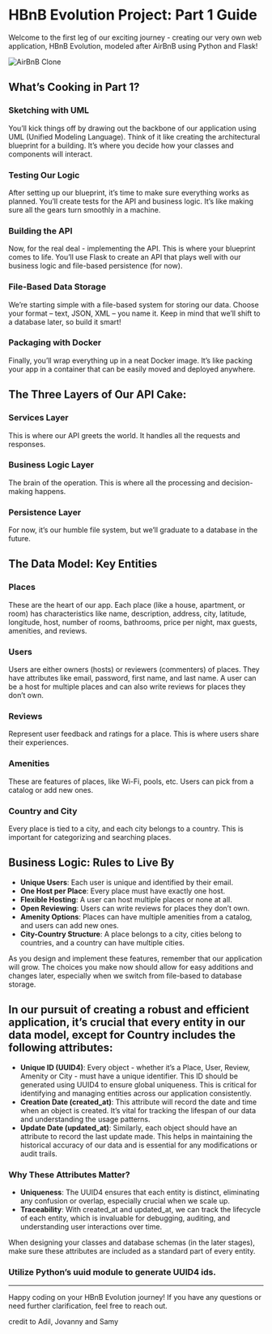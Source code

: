 # HBnB Evolution Project: Part 1 Guide

Welcome to the first leg of our exciting journey - creating our very own web application, HBnB Evolution, modeled after AirBnB using Python and Flask!

![AirBnB Clone](https://tenor.com/view/star-wars-clone-wars-begun-the-clone-war-has-gif-21159557)

## What’s Cooking in Part 1?

### Sketching with UML

You’ll kick things off by drawing out the backbone of our application using UML (Unified Modeling Language). Think of it like creating the architectural blueprint for a building. It’s where you decide how your classes and components will interact.

### Testing Our Logic

After setting up our blueprint, it’s time to make sure everything works as planned. You’ll create tests for the API and business logic. It’s like making sure all the gears turn smoothly in a machine.

### Building the API

Now, for the real deal - implementing the API. This is where your blueprint comes to life. You’ll use Flask to create an API that plays well with our business logic and file-based persistence (for now).

### File-Based Data Storage

We’re starting simple with a file-based system for storing our data. Choose your format – text, JSON, XML – you name it. Keep in mind that we’ll shift to a database later, so build it smart!

### Packaging with Docker

Finally, you’ll wrap everything up in a neat Docker image. It’s like packing your app in a container that can be easily moved and deployed anywhere.

## The Three Layers of Our API Cake:

### Services Layer

This is where our API greets the world. It handles all the requests and responses.

### Business Logic Layer

The brain of the operation. This is where all the processing and decision-making happens.

### Persistence Layer

For now, it’s our humble file system, but we’ll graduate to a database in the future.

## The Data Model: Key Entities

### Places

These are the heart of our app. Each place (like a house, apartment, or room) has characteristics like name, description, address, city, latitude, longitude, host, number of rooms, bathrooms, price per night, max guests, amenities, and reviews.

### Users

Users are either owners (hosts) or reviewers (commenters) of places. They have attributes like email, password, first name, and last name. A user can be a host for multiple places and can also write reviews for places they don’t own.

### Reviews

Represent user feedback and ratings for a place. This is where users share their experiences.

### Amenities

These are features of places, like Wi-Fi, pools, etc. Users can pick from a catalog or add new ones.

### Country and City

Every place is tied to a city, and each city belongs to a country. This is important for categorizing and searching places.

## Business Logic: Rules to Live By

- **Unique Users**: Each user is unique and identified by their email.
- **One Host per Place**: Every place must have exactly one host.
- **Flexible Hosting**: A user can host multiple places or none at all.
- **Open Reviewing**: Users can write reviews for places they don’t own.
- **Amenity Options**: Places can have multiple amenities from a catalog, and users can add new ones.
- **City-Country Structure**: A place belongs to a city, cities belong to countries, and a country can have multiple cities.

As you design and implement these features, remember that our application will grow. The choices you make now should allow for easy additions and changes later, especially when we switch from file-based to database storage.

## In our pursuit of creating a robust and efficient application, it’s crucial that every entity in our data model, except for Country includes the following attributes:

- **Unique ID (UUID4)**: Every object - whether it’s a Place, User, Review, Amenity or City - must have a unique identifier. This ID should be generated using UUID4 to ensure global uniqueness. This is critical for identifying and managing entities across our application consistently.
- **Creation Date (created_at)**: This attribute will record the date and time when an object is created. It’s vital for tracking the lifespan of our data and understanding the usage patterns.
- **Update Date (updated_at)**: Similarly, each object should have an attribute to record the last update made. This helps in maintaining the historical accuracy of our data and is essential for any modifications or audit trails.

### Why These Attributes Matter?

- **Uniqueness**: The UUID4 ensures that each entity is distinct, eliminating any confusion or overlap, especially crucial when we scale up.
- **Traceability**: With created_at and updated_at, we can track the lifecycle of each entity, which is invaluable for debugging, auditing, and understanding user interactions over time.

When designing your classes and database schemas (in the later stages), make sure these attributes are included as a standard part of every entity.

### Utilize Python’s uuid module to generate UUID4 ids.

---

Happy coding on your HBnB Evolution journey! If you have any questions or need further clarification, feel free to reach out.

credit to Adil, Jovanny and Samy